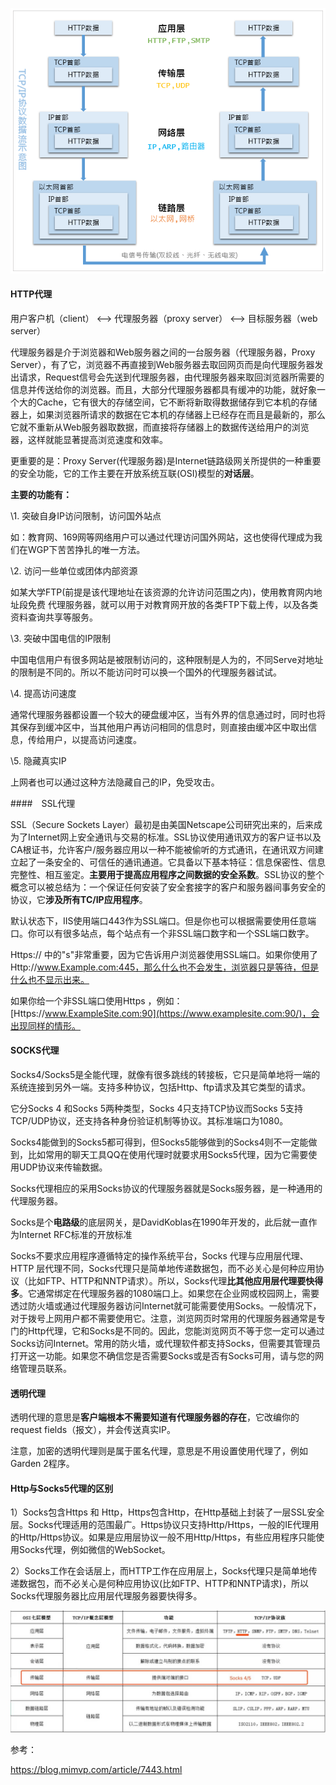 ![img](../imags/anonymous-transparent-the-difference-between-http-ssl-socks-proxy-02.png)

#### HTTP代理

用户客户机（client） <——> 代理服务器（proxy server） <——> 目标服务器（web server）

代理服务器是介于浏览器和Web服务器之间的一台服务器（代理服务器，Proxy Server），有了它，浏览器不再直接到Web服务器去取回网页而是向代理服务器发出请求，Request信号会先送到代理服务器，由代理服务器来取回浏览器所需要的信息并传送给你的浏览器。而且，大部分代理服务器都具有缓冲的功能，就好象一个大的Cache，它有很大的存储空间，它不断将新取得数据储存到它本机的存储器上，如果浏览器所请求的数据在它本机的存储器上已经存在而且是最新的，那么它就不重新从Web服务器取数据，而直接将存储器上的数据传送给用户的浏览器，这样就能显著提高浏览速度和效率。

更重要的是：Proxy Server(代理服务器)是Internet链路级网关所提供的一种重要的安全功能，它的工作主要在开放系统互联(OSI)模型的**对话层**。

**主要的功能有：**

\1. 突破自身IP访问限制，访问国外站点

如：教育网、169网等网络用户可以通过代理访问国外网站，这也使得代理成为我们在WGP下苦苦挣扎的唯一方法。

\2. 访问一些单位或团体内部资源

如某大学FTP(前提是该代理地址在该资源的允许访问范围之内)，使用教育网内地址段免费
代理服务器，就可以用于对教育网开放的各类FTP下载上传，以及各类资料查询共享等服务。

\3. 突破中国电信的IP限制

中国电信用户有很多网站是被限制访问的，这种限制是人为的，不同Serve对地址的限制是不同的。所以不能访问时可以换一个国外的代理服务器试试。

\4. 提高访问速度

通常代理服务器都设置一个较大的硬盘缓冲区，当有外界的信息通过时，同时也将其保存到缓冲区中，当其他用户再访问相同的信息时，则直接由缓冲区中取出信息，传给用户，以提高访问速度。

\5. 隐藏真实IP

上网者也可以通过这种方法隐藏自己的IP，免受攻击。



####　SSL代理

SSL（Secure Sockets Layer）最初是由美国Netscape公司研究出来的，后来成为了Internet网上安全通讯与交易的标准。SSL协议使用通讯双方的客户证书以及CA根证书，允许客户/服务器应用以一种不能被偷听的方式通讯，在通讯双方间建立起了一条安全的、可信任的通讯通道。它具备以下基本特征：信息保密性、信息完整性、相互鉴定。**主要用于提高应用程序之间数据的安全系数**。SSL协议的整个概念可以被总结为：一个保证任何安装了安全套接字的客户和服务器间事务安全的协议，它**涉及所有TC/IP应用程序**。

默认状态下，IIS使用端口443作为SSL端口。但是你也可以根据需要使用任意端口。你可以有很多站点，每个站点有一个非SSL端口数字和一个SSL端口数字。

Https:// 中的"s"非常重要，因为它告诉用户浏览器使用SSL端口。如果你使用了Http://www.Example.com:445，那么什么也不会发生，浏览器只是等待，但是什么也不显示出来。

如果你给一个非SSL端口使用Https ，例如：[Https://www.ExampleSite.com:90](https://www.examplesite.com:90/)，会出现同样的情形。



#### SOCKS代理

Socks4/Socks5是全能代理，就像有很多跳线的转接板，它只是简单地将一端的系统连接到另外一端。支持多种协议，包括Http、ftp请求及其它类型的请求。

它分Socks 4 和Socks 5两种类型，Socks 4只支持TCP协议而Socks 5支持TCP/UDP协议，还支持各种身份验证机制等协议。其标准端口为1080。

Socks4能做到的Socks5都可得到，但Socks5能够做到的Socks4则不一定能做到，比如常用的聊天工具QQ在使用代理时就要求用Socks5代理，因为它需要使用UDP协议来传输数据。

Socks代理相应的采用Socks协议的代理服务器就是Socks服务器，是一种通用的代理服务器。

Socks是个**电路级**的底层网关，是DavidKoblas在1990年开发的，此后就一直作为Internet RFC标准的开放标准

Socks不要求应用程序遵循特定的操作系统平台，Socks 代理与应用层代理、HTTP 层代理不同，Socks代理只是简单地传递数据包，而不必关心是何种应用协议（比如FTP、HTTP和NNTP请求）。所以，Socks代理**比其他应用层代理要快得多**。它通常绑定在代理服务器的1080端口上。如果您在企业网或校园网上，需要透过防火墙或通过代理服务器访问Internet就可能需要使用Socks。一般情况下，对于拨号上网用户都不需要使用它。注意，浏览网页时常用的代理服务器通常是专门的Http代理，它和Socks是不同的。因此，您能浏览网页不等于您一定可以通过Socks访问Internet。常用的防火墙，或代理软件都支持Socks，但需要其管理员打开这一功能。如果您不确信您是否需要Socks或是否有Socks可用，请与您的网络管理员联系。

#### 透明代理

透明代理的意思是**客户端根本不需要知道有代理服务器的存在**，它改编你的request fields（报文），并会传送真实IP。

注意，加密的透明代理则是属于匿名代理，意思是不用设置使用代理了，例如Garden 2程序。



#### Http与Socks5代理的区别

1）Socks包含Https 和 Http，Https包含Http，在Http基础上封装了一层SSL安全层。Socks代理适用的范围最广。Https协议只支持Http/Https，一般的IE代理用的Http/Https协议。如果是应用层协议一般不用Http/Https，有些应用程序只能使用Socks代理，例如微信的WebSocket。

2）Socks工作在会话层上，而HTTP工作在应用层上，Socks代理只是简单地传递数据包，而不必关心是何种应用协议(比如FTP、HTTP和NNTP请求)，所以Socks代理服务器比应用层代理服务器要快得多。

![img](../imags/anonymous-transparent-the-difference-between-http-ssl-socks-proxy-01.jpg)





参考：

https://blog.mimvp.com/article/7443.html